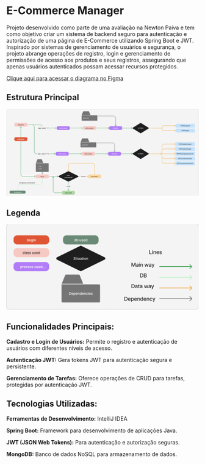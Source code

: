 # E-Commerce Manager

Projeto desenvolvido como parte de uma avaliação na Newton Paiva e tem como objetivo criar um sistema de backend seguro para autenticação e autorização de uma página de E-Commerce utilizando Spring Boot e JWT. Inspirado por sistemas de gerenciamento de usuários e segurança, o projeto abrange operações de registro, login e gerenciamento de permissões de acesso aos produtos e seus registros, assegurando que apenas usuários autenticados possam acessar recursos protegidos.

[Clique aqui para acessar o diagrama no Figma](https://www.figma.com/board/TUmZlsXYwXfYvIRXK63AKN/jwt-ecommerce-diagram?node-id=0-1&t=1nfrIz2TkMGEYfG3-1)

## Estrutura Principal

<img src="/image/diagram-ecommerce.png">


## Legenda

<img src="/image/legend-ecommerce.png">

## Funcionalidades Principais:

**Cadastro e Login de Usuários:** Permite o registro e autenticação de usuários com diferentes níveis de acesso.

**Autenticação JWT:** Gera tokens JWT para autenticação segura e persistente.

**Gerenciamento de Tarefas:** Oferece operações de CRUD para tarefas, protegidas por autenticação JWT.

## Tecnologias Utilizadas:

**Ferramentas de Desenvolvimento:** IntelliJ IDEA

**Spring Boot:** Framework para desenvolvimento de aplicações Java.

**JWT (JSON Web Tokens):** Para autenticação e autorização seguras.

**MongoDB:** Banco de dados NoSQL para armazenamento de dados.

